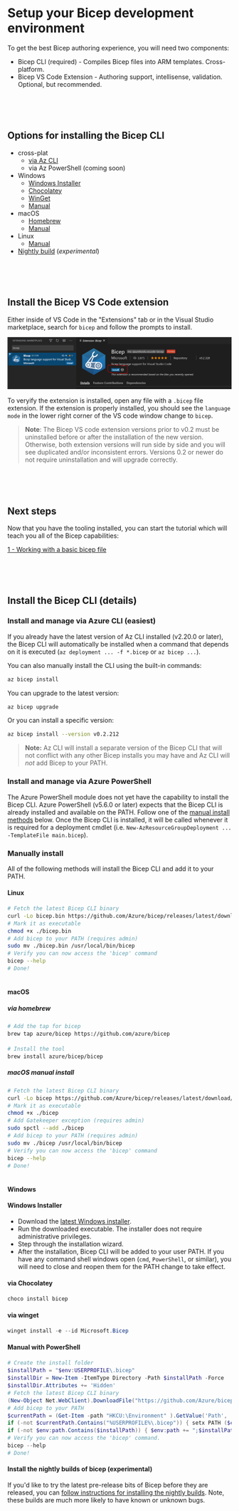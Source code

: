 # Setup your Bicep development environment

To get the best Bicep authoring experience, you will need two components:

* Bicep CLI (required) - Compiles Bicep files into ARM templates. Cross-platform.
* Bicep VS Code Extension - Authoring support, intellisense, validation. Optional, but recommended.

<br/>
<br/>
<br/>

## Options for installing the Bicep CLI

* cross-plat
  * [via Az CLI](#install-and-manage-via-azure-cli-easiest)
  * via Az PowerShell (coming soon)
* Windows
  * [Windows Installer](#windows-installer)
  * [Chocolatey](#via-chocolatey)
  * [WinGet](#via-winget)
  * [Manual](#manual-with-powershell)
* macOS
  * [Homebrew](#via-homebrew)
  * [Manual](#macos-manual-install)
* Linux
  * [Manual](#linux)
* [Nightly build](#install-the-nightly-builds) (*experimental*)

<br/>
<br/>
<br/>

## Install the Bicep VS Code extension

Either inside of VS Code in the "Extensions" tab or in the Visual Studio marketplace, search for `bicep` and follow the prompts to install.

![](./images/install-bicep-extension.PNG)

To veryify the extension is installed, open any file with a `.bicep` file extension. If the extension is properly installed, you should see the `language mode` in the lower right corner of the VS code window change to `bicep`.

>**Note**: The Bicep VS code extension versions prior to v0.2 must be uninstalled before or after the installation of the new version. Otherwise, both extension versions will run side by side and you will see duplicated and/or inconsistent errors. Versions 0.2 or newer do not require uninstallation and will upgrade correctly.

<br/>
<br/>
<br/>



## Next steps

Now that you have the tooling installed, you can start the tutorial which will teach you all of the Bicep capabilities:

[1 - Working with a basic bicep file](./tutorial/01-simple-template.md)

<br/>
<br/>
<br/>

## Install the Bicep CLI (details)

### Install and manage via Azure CLI (easiest)

If you already have the latest version of Az CLI installed (v2.20.0 or later), the Bicep CLI will automatically be installed when a command that depends on it is executed (`az deployment ... -f *.bicep` or `az bicep ...`).

You can also manually install the CLI using the built-in commands:

```bash
az bicep install
```

You can upgrade to the latest version:

```bash
az bicep upgrade
```

Or you can install a specific version:

```bash
az bicep install --version v0.2.212
```

>**Note:** Az CLI will install a separate version of the Bicep CLI that will not conflict with any other Bicep installs you may have and Az CLI will *not* add Bicep to your PATH.

### Install and manage via Azure PowerShell

The Azure PowerShell module does not yet have the capability to install the Bicep CLI. Azure PowerShell (v5.6.0 or later) expects that the Bicep CLI is already installed and available on the PATH. Follow one of the [manual install methods](#manually-install) below. Once the Bicep CLI is installed, it will be called whenever it is required for a deployment cmdlet (i.e. `New-AzResourceGroupDeployment ... -TemplateFile main.bicep`).

### Manually install

All of the following methods will install the Bicep CLI and add it to your PATH.

#### Linux
```sh
# Fetch the latest Bicep CLI binary
curl -Lo bicep.bin https://github.com/Azure/bicep/releases/latest/download/bicep-linux-x64
# Mark it as executable
chmod +x ./bicep.bin
# Add bicep to your PATH (requires admin)
sudo mv ./bicep.bin /usr/local/bin/bicep
# Verify you can now access the 'bicep' command
bicep --help
# Done!
  
```

#### macOS

##### via homebrew

```sh
# Add the tap for bicep
brew tap azure/bicep https://github.com/azure/bicep

# Install the tool
brew install azure/bicep/bicep
```

##### macOS manual install

```sh
# Fetch the latest Bicep CLI binary
curl -Lo bicep https://github.com/Azure/bicep/releases/latest/download/bicep-osx-x64
# Mark it as executable
chmod +x ./bicep
# Add Gatekeeper exception (requires admin)
sudo spctl --add ./bicep
# Add bicep to your PATH (requires admin)
sudo mv ./bicep /usr/local/bin/bicep
# Verify you can now access the 'bicep' command
bicep --help
# Done!
  
```

#### Windows

#### Windows Installer
* Download the [latest Windows installer](https://github.com/Azure/bicep/releases/latest/download/bicep-setup-win-x64.exe).
* Run the downloaded executable. The installer does not require administrative privileges.
* Step through the installation wizard.
* After the installation, Bicep CLI will be added to your user PATH. If you have any command shell windows open (`cmd`, `PowerShell`, or similar), you will need to close and reopen them for the PATH change to take effect.

#### via Chocolatey

```powershell
choco install bicep
```

#### via winget

```powershell
winget install -e --id Microsoft.Bicep
```

#### Manual with PowerShell
```powershell
# Create the install folder
$installPath = "$env:USERPROFILE\.bicep"
$installDir = New-Item -ItemType Directory -Path $installPath -Force
$installDir.Attributes += 'Hidden'
# Fetch the latest Bicep CLI binary
(New-Object Net.WebClient).DownloadFile("https://github.com/Azure/bicep/releases/latest/download/bicep-win-x64.exe", "$installPath\bicep.exe")
# Add bicep to your PATH
$currentPath = (Get-Item -path "HKCU:\Environment" ).GetValue('Path', '', 'DoNotExpandEnvironmentNames')
if (-not $currentPath.Contains("%USERPROFILE%\.bicep")) { setx PATH ($currentPath + ";%USERPROFILE%\.bicep") }
if (-not $env:path.Contains($installPath)) { $env:path += ";$installPath" }
# Verify you can now access the 'bicep' command.
bicep --help
# Done!
```

#### Install the nightly builds of bicep (experimental)

If you'd like to try the latest pre-release bits of Bicep before they are released, you can [follow instructions for installing the nightly builds](./installing-nightly.md). Note, these builds are much more likely to have known or unknown bugs.
